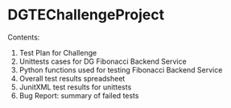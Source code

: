 # DGTEChallengeProject

Contents:
1) Test Plan for Challenge
2) Unittests cases for DG Fibonacci Backend Service
3) Python functions used for testing Fibonacci Backend Service
4) Overall test results spreadsheet
5) JunitXML test results for unittests
6) Bug Report: summary of failed tests
